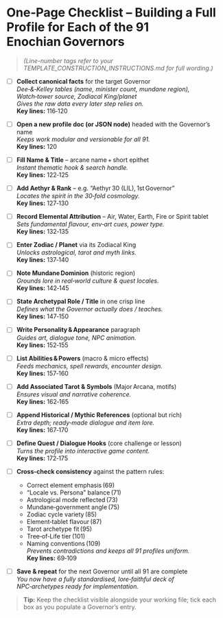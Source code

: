 # One‑Page Checklist – Building a Full Profile for Each of the 91 Enochian Governors

> *(Line-number tags refer to your TEMPLATE_CONSTRUCTION_INSTRUCTIONS.md for full wording.)*

- [ ] **Collect canonical facts** for the target Governor  
  *Dee‑&‑Kelley tables (name, minister count, mundane region), Watch‑tower source, Zodiacal King/planet*  
  _Gives the raw data every later step relies on._  
  **Key lines:** 116‑120

- [ ] **Open a new profile doc (or JSON node)** headed with the Governor’s name  
  _Keeps work modular and versionable for all 91._  
  **Key lines:** 120

- [ ] **Fill Name & Title** – arcane name + short epithet  
  _Instant thematic hook & search handle._  
  **Key lines:** 122‑125

- [ ] **Add Aethyr & Rank** – e.g. “Aethyr 30 (LIL), 1st Governor”  
  _Locates the spirit in the 30‑fold cosmology._  
  **Key lines:** 127‑130

- [ ] **Record Elemental Attribution** – Air, Water, Earth, Fire or Spirit tablet  
  _Sets fundamental flavour, env‑art cues, power type._  
  **Key lines:** 132‑135

- [ ] **Enter Zodiac / Planet** via its Zodiacal King  
  _Unlocks astrological, tarot and myth links._  
  **Key lines:** 137‑140

- [ ] **Note Mundane Dominion** (historic region)  
  _Grounds lore in real‑world culture & quest locales._  
  **Key lines:** 142‑145

- [ ] **State Archetypal Role / Title** in one crisp line  
  _Defines what the Governor actually does / teaches._  
  **Key lines:** 147‑150

- [ ] **Write Personality & Appearance** paragraph  
  _Guides art, dialogue tone, NPC animation._  
  **Key lines:** 152‑155

- [ ] **List Abilities & Powers** (macro & micro effects)  
  _Feeds mechanics, spell rewards, encounter design._  
  **Key lines:** 157‑160

- [ ] **Add Associated Tarot & Symbols** (Major Arcana, motifs)  
  _Ensures visual and narrative coherence._  
  **Key lines:** 162‑165

- [ ] **Append Historical / Mythic References** (optional but rich)  
  _Extra depth; ready‑made dialogue and item lore._  
  **Key lines:** 167‑170

- [ ] **Define Quest / Dialogue Hooks** (core challenge or lesson)  
  _Turns the profile into interactive game content._  
  **Key lines:** 172‑175

- [ ] **Cross‑check consistency** against the pattern rules:  
  - Correct element emphasis (69)
  - “Locale vs. Persona” balance (71)
  - Astrological mode reflected (73)
  - Mundane‑government angle (75)
  - Zodiac cycle variety (85)
  - Element‑tablet flavour (87)
  - Tarot archetype fit (95)
  - Tree‑of‑Life tier (101)
  - Naming conventions (109)  
  _Prevents contradictions and keeps all 91 profiles uniform._  
  **Key lines:** 69‑109

- [ ] **Save & repeat** for the next Governor until all 91 are complete  
  _You now have a fully standardised, lore‑faithful deck of NPC‑archetypes ready for implementation._  

> **Tip:** Keep the checklist visible alongside your working file; tick each box as you populate a Governor’s entry.


